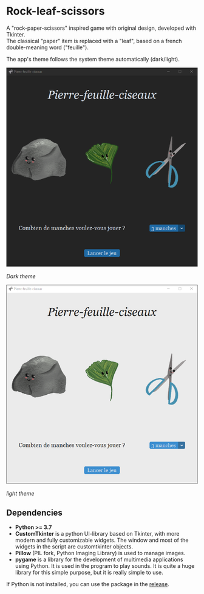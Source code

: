 # Rock-leaf-scissors
A "rock-paper-scissors" inspired game with original design, developed with Tkinter.\
The classical "paper" item is replaced with a "leaf", based on a french double-meaning word ("feuille").

The app's theme follows the system theme automatically (dark/light).

![main window screenshot dark](./readme_images/image.png)

*Dark theme*

![main window screenshot light](/readme_images/image-1.png)

*light theme*

## Dependencies
- **Python >= 3.7**
- **CustomTkinter** is a python UI-library based on Tkinter, with more modern and fully customizable widgets. The window and most of the widgets in the script are customtkinter objects.
- **Pillow** (PIL fork, Python Imaging Library) is used to manage images.
- **pygame** is a library for the development of multimedia applications using Python. It is used in the program to play sounds. It is quite a huge library for this simple purpose, but it is really simple to use.

If Python is not installed, you can use the package in the [release](https://github.com/popobg/Rock-leaf-scissors/releases/tag/v1.0).
